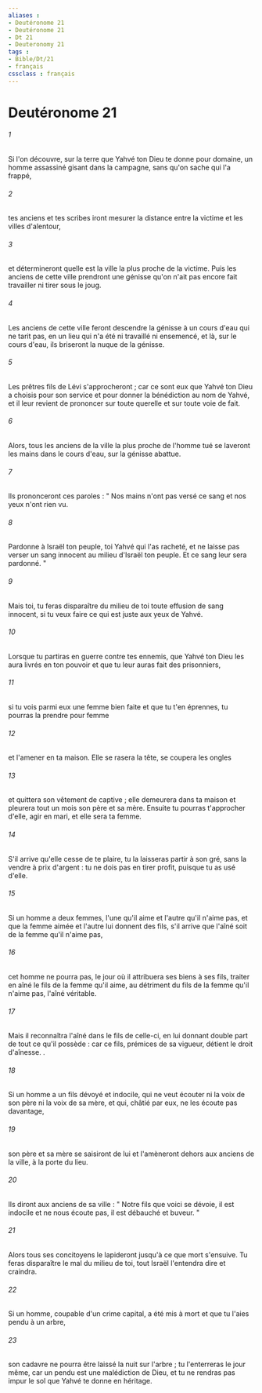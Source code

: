```yaml
---
aliases : 
- Deutéronome 21
- Deutéronome 21
- Dt 21
- Deuteronomy 21
tags : 
- Bible/Dt/21
- français
cssclass : français
---
```


# Deutéronome 21

###### 1
Si l'on découvre, sur la terre que Yahvé ton Dieu te donne pour domaine, un homme assassiné gisant dans la campagne, sans qu'on sache qui l'a frappé, 
###### 2
tes anciens et tes scribes iront mesurer la distance entre la victime et les villes d'alentour, 
###### 3
et détermineront quelle est la ville la plus proche de la victime. Puis les anciens de cette ville prendront une génisse qu'on n'ait pas encore fait travailler ni tirer sous le joug. 
###### 4
Les anciens de cette ville feront descendre la génisse à un cours d'eau qui ne tarit pas, en un lieu qui n'a été ni travaillé ni ensemencé, et là, sur le cours d'eau, ils briseront la nuque de la génisse. 
###### 5
Les prêtres fils de Lévi s'approcheront ; car ce sont eux que Yahvé ton Dieu a choisis pour son service et pour donner la bénédiction au nom de Yahvé, et il leur revient de prononcer sur toute querelle et sur toute voie de fait. 
###### 6
Alors, tous les anciens de la ville la plus proche de l'homme tué se laveront les mains dans le cours d'eau, sur la génisse abattue. 
###### 7
Ils prononceront ces paroles : " Nos mains n'ont pas versé ce sang et nos yeux n'ont rien vu. 
###### 8
Pardonne à Israël ton peuple, toi Yahvé qui l'as racheté, et ne laisse pas verser un sang innocent au milieu d'Israël ton peuple. Et ce sang leur sera pardonné. " 
###### 9
Mais toi, tu feras disparaître du milieu de toi toute effusion de sang innocent, si tu veux faire ce qui est juste aux yeux de Yahvé. 
###### 10
Lorsque tu partiras en guerre contre tes ennemis, que Yahvé ton Dieu les aura livrés en ton pouvoir et que tu leur auras fait des prisonniers, 
###### 11
si tu vois parmi eux une femme bien faite et que tu t'en éprennes, tu pourras la prendre pour femme 
###### 12
et l'amener en ta maison. Elle se rasera la tête, se coupera les ongles 
###### 13
et quittera son vêtement de captive ; elle demeurera dans ta maison et pleurera tout un mois son père et sa mère. Ensuite tu pourras t'approcher d'elle, agir en mari, et elle sera ta femme. 
###### 14
S'il arrive qu'elle cesse de te plaire, tu la laisseras partir à son gré, sans la vendre à prix d'argent : tu ne dois pas en tirer profit, puisque tu as usé d'elle. 
###### 15
Si un homme a deux femmes, l'une qu'il aime et l'autre qu'il n'aime pas, et que la femme aimée et l'autre lui donnent des fils, s'il arrive que l'aîné soit de la femme qu'il n'aime pas, 
###### 16
cet homme ne pourra pas, le jour où il attribuera ses biens à ses fils, traiter en aîné le fils de la femme qu'il aime, au détriment du fils de la femme qu'il n'aime pas, l'aîné véritable. 
###### 17
Mais il reconnaîtra l'aîné dans le fils de celle-ci, en lui donnant double part de tout ce qu'il possède : car ce fils, prémices de sa vigueur, détient le droit d'aînesse. . 
###### 18
Si un homme a un fils dévoyé et indocile, qui ne veut écouter ni la voix de son père ni la voix de sa mère, et qui, châtié par eux, ne les écoute pas davantage, 
###### 19
son père et sa mère se saisiront de lui et l'amèneront dehors aux anciens de la ville, à la porte du lieu. 
###### 20
Ils diront aux anciens de sa ville : " Notre fils que voici se dévoie, il est indocile et ne nous écoute pas, il est débauché et buveur. " 
###### 21
Alors tous ses concitoyens le lapideront jusqu'à ce que mort s'ensuive. Tu feras disparaître le mal du milieu de toi, tout Israël l'entendra dire et craindra. 
###### 22
Si un homme, coupable d'un crime capital, a été mis à mort et que tu l'aies pendu à un arbre, 
###### 23
son cadavre ne pourra être laissé la nuit sur l'arbre ; tu l'enterreras le jour même, car un pendu est une malédiction de Dieu, et tu ne rendras pas impur le sol que Yahvé te donne en héritage. 
